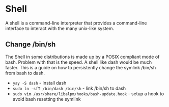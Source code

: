 # Shell

A shell is a command-line interpreter that provides a command-line interface to
interact with the many unix-like system.

## Change /bin/sh

The Shell in some distributions is made up by a POSIX compliant mode of bash.
Problem with that is the speed.
A shell like dash would be much faster.
This is a guide on how to persistently change the symlink /bin/sh from bash to
dash.

- `yay -S dash` - Install dash
- `sudo ln -sfT /bin/dash /bin/sh` - link /bin/sh to dash
- `sudo vim /usr/share/libalpm/hooks/bash-update.hook` - setup a hook to avoid
bash resetting the symlink
